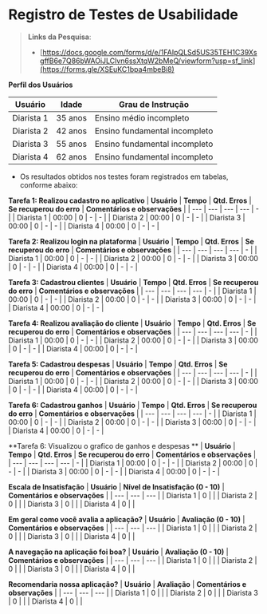 # Registro de Testes de Usabilidade

> **Links da Pesquisa**:
> - [https://docs.google.com/forms/d/e/1FAIpQLSd5US35TEH1C39XsgffB6e7Q86bWAOiJLClvn6ssXtqW2bMeQ/viewform?usp=sf_link](https://forms.gle/XSEuKC1bpa4mbeBi8)

**Perfil dos Usuários**

| **Usuário** | **Idade** | **Grau de Instrução** 	      | 
| --- 	      | --- 	    | --- 	                        |
| Diarista 1  | 35 anos	  | Ensino médio incompleto       |
| Diarista 2  | 42 anos   | Ensino fundamental incompleto | 
| Diarista 3  | 55 anos   |	Ensino fundamental incompleto | 
| Diarista 4  | 62 anos   | Ensino fundamental incompleto | 



- Os resultados obtidos nos testes foram registrados em tabelas, conforme abaixo:



**Tarefa 1: Realizou cadastro no aplicativo**
| **Usuário** | **Tempo** | **Qtd. Erros** | **Se recuperou do erro** | **Comentários e observações** |
| --- 	      | --- 	    | --- 	         | ---                      | - |
| Diarista 1	| 00:00     | 0              | -                        | - |
| Diarista 2  | 00:00     | 0              | -                        | - |
| Diarista 3	| 00:00     | 0              | -                        | - |
| Diarista 4	| 00:00     | 0              | -                        | - |

**Tarefa 2: Realizou login na plataforma**
| **Usuário** | **Tempo** | **Qtd. Erros** | **Se recuperou do erro** | **Comentários e observações** |
| --- 	      | --- 	    | --- 	         | ---                      | - |
| Diarista 1	| 00:00     | 0              | -                        | - |
| Diarista 2  | 00:00     | 0              | -                        | - |
| Diarista 3	| 00:00     | 0              | -                        | - |
| Diarista 4	| 00:00     | 0              | -                        | - |


**Tarefa 3: Cadastrou clientes**
| **Usuário** | **Tempo** | **Qtd. Erros** | **Se recuperou do erro** | **Comentários e observações** |
| --- 	      | --- 	    | --- 	         | ---                      | - |
| Diarista 1	| 00:00     | 0              | -                        | - |
| Diarista 2  | 00:00     | 0              | -                        | - |
| Diarista 3	| 00:00     | 0              | -                        | - |
| Diarista 4	| 00:00     | 0              | -                        | - |

**Tarefa 4: Realizou avaliação do cliente**
| **Usuário** | **Tempo** | **Qtd. Erros** | **Se recuperou do erro** | **Comentários e observações** |
| --- 	      | --- 	    | --- 	         | ---                      | - |
| Diarista 1	| 00:00     | 0              | -                        | - |
| Diarista 2  | 00:00     | 0              | -                        | - |
| Diarista 3	| 00:00     | 0              | -                        | - |
| Diarista 4	| 00:00     | 0              | -                        | - |

**Tarefa 5: Cadastrou despesas**
| **Usuário** | **Tempo** | **Qtd. Erros** | **Se recuperou do erro** | **Comentários e observações** |
| --- 	      | --- 	    | --- 	         | ---                      | - |
| Diarista 1	| 00:00     | 0              | -                        | - |
| Diarista 2  | 00:00     | 0              | -                        | - |
| Diarista 3	| 00:00     | 0              | -                        | - |
| Diarista 4	| 00:00     | 0              | -                        | - |

**Tarefa 6: Cadastrou ganhos**
| **Usuário** | **Tempo** | **Qtd. Erros** | **Se recuperou do erro** | **Comentários e observações** |
| --- 	      | --- 	    | --- 	         | ---                      | - |
| Diarista 1	| 00:00     | 0              | -                        | - |
| Diarista 2  | 00:00     | 0              | -                        | - |
| Diarista 3	| 00:00     | 0              | -                        | - |
| Diarista 4	| 00:00     | 0              | -                        | - |

**Tarefa 6: Visualizou o grafico de ganhos e despesas **
| **Usuário** | **Tempo** | **Qtd. Erros** | **Se recuperou do erro** | **Comentários e observações** |
| --- 	      | --- 	    | --- 	         | ---                      | - |
| Diarista 1	| 00:00     | 0              | -                        | - |
| Diarista 2  | 00:00     | 0              | -                        | - |
| Diarista 3	| 00:00     | 0              | -                        | - |
| Diarista 4	| 00:00     | 0              | -                        | - |

**Escala de Insatisfação**
| **Usuário** | **Nível de Insatisfação (0 - 10)** | **Comentários e observações** |
| --- 	      | --- 	    | ---                                                    |
| Diarista 1	|     0     |                                                        |
| Diarista 2  |     0     |                                                        | 
| Diarista 3	|     0     |                                                        | 
| Diarista 4	|     0     |                                                        | 

**Em geral como você avalia a aplicação?**
| **Usuário** | **Avaliação (0 - 10)** | **Comentários e observações** |
| --- 	      | --- 	    | ---                                                    |
| Diarista 1	|     0     |                                                        |
| Diarista 2  |     0     |                                                        | 
| Diarista 3	|     0     |                                                        | 
| Diarista 4	|     0     |                                                        | 

**A navegação na aplicação foi boa?**
| **Usuário** | **Avaliação (0 - 10)** | **Comentários e observações** |
| --- 	      | --- 	    | ---                                                    |
| Diarista 1	|     0     |                                                        |
| Diarista 2  |     0     |                                                        | 
| Diarista 3	|     0     |                                                        | 
| Diarista 4	|     0     |                                                        | 

**Recomendaria nossa aplicação?**
| **Usuário** | **Avaliação** | **Comentários e observações** |
| --- 	      | --- 	    | ---                                                    |
| Diarista 1	|     0     |                                                        |
| Diarista 2  |     0     |                                                        | 
| Diarista 3	|     0     |                                                        | 
| Diarista 4	|     0     |                                                        | 



